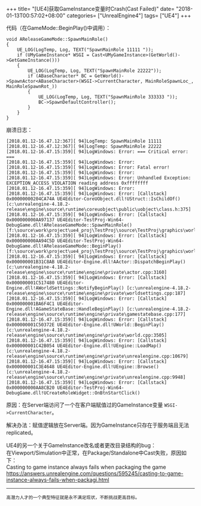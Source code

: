 +++
title= "[UE4]获取GameInstance变量时Crash(Cast Failed)"
date= "2018-01-13T00:57:02+08:00"
categories= ["UnrealEngine4"]
tags= ["UE4"]
+++


代码（在GameMode::BeginPlay()中调用）：

	void AReleaseGameMode::SpawnMainRole()
	{
		UE_LOG(LogTemp, Log, TEXT("SpawnMainRole 11111 "));
		if (UMyGameInstance* WSGI = Cast<UMyGameInstance>(GetWorld()->GetGameInstance()))
		{
			UE_LOG(LogTemp, Log, TEXT("SpawnMainRole 22222"));
			if (ABaseCharacter* BC = GetWorld()->SpawnActor<ABaseCharacter>(WSGI->CurrentCharacter, MainRoleSpawnLoc_, MainRoleSpawnRot_))
			{
				UE_LOG(LogTemp, Log, TEXT("SpawnMainRole 333333 "));
				BC->SpawnDefaultController();
			}
		}
	}

崩溃日志：

    [2018.01.12-16.47.12:367][ 94]LogTemp: SpawnMainRole 11111
    [2018.01.12-16.47.12:367][ 94]LogTemp: SpawnMainRole 22222
    [2018.01.12-16.47.15:359][ 94]LogWindows: Error: === Critical error: ===
    [2018.01.12-16.47.15:359][ 94]LogWindows: Error: 
    [2018.01.12-16.47.15:359][ 94]LogWindows: Error: Fatal error!
    [2018.01.12-16.47.15:359][ 94]LogWindows: Error: 
    [2018.01.12-16.47.15:359][ 94]LogWindows: Error: Unhandled Exception: EXCEPTION_ACCESS_VIOLATION reading address 0xffffffff
    [2018.01.12-16.47.15:359][ 94]LogWindows: Error: 
    [2018.01.12-16.47.15:359][ 94]LogWindows: Error: [Callstack] 0x00000000204CA74A UE4Editor-CoreUObject.dll!UStruct::IsChildOf() [c:\unrealengine-4.18.2-release\engine\source\runtime\coreuobject\public\uobject\class.h:375]
    [2018.01.12-16.47.15:359][ 94]LogWindows: Error: [Callstack] 0x000000000AA97137 UE4Editor-TestProj-Win64-DebugGame.dll!AReleaseGameMode::SpawnMainRole() [f:\source\work\project\ue4_proj\TestProj\source\TestProj\graphics\world\releasegamemode.cpp:182]
    [2018.01.12-16.47.15:359][ 94]LogWindows: Error: [Callstack] 0x000000000AA94C5D UE4Editor-TestProj-Win64-DebugGame.dll!AReleaseGameMode::BeginPlay() [f:\source\work\project\ue4_proj\TestProj\source\TestProj\graphics\world\releasegamemode.cpp:81]
    [2018.01.12-16.47.15:359][ 94]LogWindows: Error: [Callstack] 0x000000001B31C8AB UE4Editor-Engine.dll!AActor::DispatchBeginPlay() [c:\unrealengine-4.18.2-release\engine\source\runtime\engine\private\actor.cpp:3160]
    [2018.01.12-16.47.15:359][ 94]LogWindows: Error: [Callstack] 0x000000001C517480 UE4Editor-Engine.dll!AWorldSettings::NotifyBeginPlay() [c:\unrealengine-4.18.2-release\engine\source\runtime\engine\private\worldsettings.cpp:187]
    [2018.01.12-16.47.15:359][ 94]LogWindows: Error: [Callstack] 0x000000001BA6F4C1 UE4Editor-Engine.dll!AGameStateBase::HandleBeginPlay() [c:\unrealengine-4.18.2-release\engine\source\runtime\engine\private\gamestatebase.cpp:177]
    [2018.01.12-16.47.15:359][ 94]LogWindows: Error: [Callstack] 0x000000001C50372E UE4Editor-Engine.dll!UWorld::BeginPlay() [c:\unrealengine-4.18.2-release\engine\source\runtime\engine\private\world.cpp:3505]
    [2018.01.12-16.47.15:359][ 94]LogWindows: Error: [Callstack] 0x000000001C42B054 UE4Editor-Engine.dll!UEngine::LoadMap() [c:\unrealengine-4.18.2-release\engine\source\runtime\engine\private\unrealengine.cpp:10679]
    [2018.01.12-16.47.15:359][ 94]LogWindows: Error: [Callstack] 0x000000001C3E4648 UE4Editor-Engine.dll!UEngine::Browse() [c:\unrealengine-4.18.2-release\engine\source\runtime\engine\private\unrealengine.cpp:9948]
    [2018.01.12-16.47.15:359][ 94]LogWindows: Error: [Callstack] 0x000000000AA8CB20 UE4Editor-TestProj-Win64-DebugGame.dll!UCreateRoleWidget::OnBtnStartClick() 

原因：在Server端访问了一个在客户端赋值过的GameInstance变量 `WSGI->CurrentCharacter`。

解决办法：赋值逻辑放在Server端。因为GameInstance只存在于服务端且无法replicated。

UE4的另一个关于GameInstance改名或者更改目录结构的bug：  
在Viewport/Simulation中正常，在Package/Standalone中Cast失败，原因如下：  
Casting to game instance always fails when packaging the game  
https://answers.unrealengine.com/questions/595245/casting-to-game-instance-always-fails-when-packagi.html

***
`高潜力人才的一个典型特征就是永不满足现状，不断挑战更高目标。`